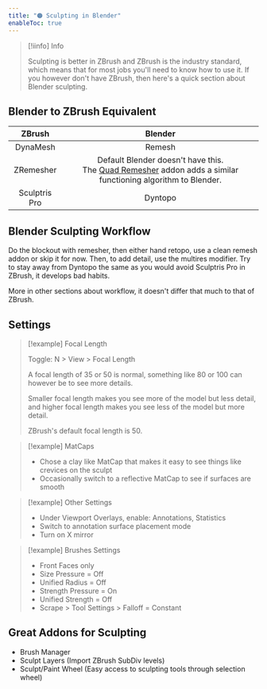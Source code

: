 ```yaml
---
title: "🟠 Sculpting in Blender"
enableToc: true
---
```


>[!iinfo] Info
>
>Sculpting is better in ZBrush and ZBrush is the industry standard, which means that for most jobs you'll need to know how to use it. If you however don't have ZBrush, then here's a quick section about Blender sculpting.


## Blender to ZBrush Equivalent

|ZBrush|Blender
|:-:|:-:
|DynaMesh|Remesh
|ZRemesher|Default Blender doesn't have this.<br>The [Quad Remesher](https://exoside.com/quadremesher/) addon adds a similar functioning algorithm to Blender.
|Sculptris Pro|Dyntopo

## Blender Sculpting Workflow
Do the blockout with remesher, then either hand retopo, use a clean remesh addon or skip it for now. Then, to add detail, use the multires modifier. Try to stay away from Dyntopo the same as you would avoid Sculptris Pro in ZBrush, it develops bad habits.

More in other sections about workflow, it doesn't differ that much to that of ZBrush.

## Settings

>[!example] Focal Length
>
>Toggle: N > View > Focal Length
>
>A focal length of 35 or 50 is normal, something like 80 or 100 can however be to see more
details.
>
>Smaller focal length makes you see more of the model but less detail, and 
higher focal length makes you see less of the model but more detail.
>
>ZBrush's default focal length is 50.

>[!example] MatCaps
> 
>- Chose a clay like MatCap that makes it easy to see things like crevices on the sculpt
>- Occasionally switch to a reflective MatCap to see if surfaces are smooth  

>[!example] Other Settings
>
>- Under Viewport Overlays, enable: Annotations, Statistics
>- Switch to annotation surface placement mode 
>- Turn on X mirror

>[!example] Brushes Settings
>
>- Front Faces only
>- Size Pressure = Off
>- Unified Radius = Off
>- Strength Pressure = On
>- Unified Strength = Off
>- Scrape > Tool Settings > Falloff = Constant

## Great Addons for Sculpting
- Brush Manager
- Sculpt Layers (Import ZBrush SubDiv levels)
- Sculpt/Paint Wheel (Easy access to sculpting tools through selection wheel)

